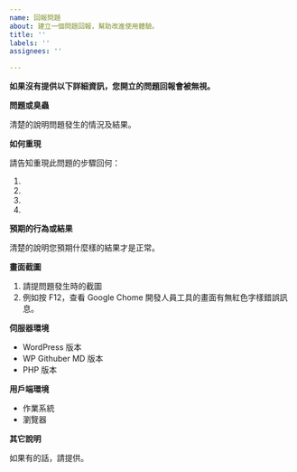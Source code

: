 ```yaml
---
name: 回報問題
about: 建立一個問題回報，幫助改進使用體驗。
title: ''
labels: ''
assignees: ''

---
```


**如果沒有提供以下詳細資訊，您開立的問題回報會被無視。**

**問題或臭蟲**

清楚的說明問題發生的情況及結果。

**如何重現**

請告知重現此問題的步驟回何：

1. 
2. 
3. 
4. 

**預期的行為或結果**

清楚的說明您預期什麼樣的結果才是正常。

**畫面截圖**

1. 請提問題發生時的截圖
2. 例如按 F12，查看 Google Chome 開發人員工具的畫面有無紅色字樣錯誤訊息。

**伺服器環境**

 - WordPress 版本
 - WP Githuber MD 版本
 - PHP 版本

**用戶端環境**

 - 作業系統
 - 瀏覽器

**其它說明**

如果有的話，請提供。
